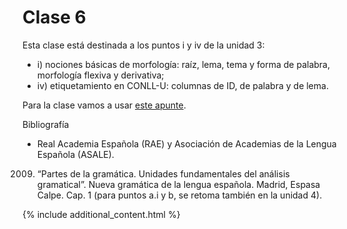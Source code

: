 # Clase 6

Esta clase está destinada a los puntos i y iv de la unidad 3: 

- i) nociones básicas de morfología: raíz, lema, tema y forma de palabra, morfología flexiva y derivativa;
- iv) etiquetamiento en CONLL-U: columnas de ID, de palabra y de lema.

Para la clase vamos a usar [este apunte](./clase06.pdf).

Bibliografía
- Real Academia Española (RAE) y Asociación de Academias de la Lengua Española (ASALE).
2009. “Partes de la gramática. Unidades fundamentales del análisis gramatical”. Nueva
gramática de la lengua española. Madrid, Espasa Calpe. Cap. 1 (para puntos a.i y b, se retoma también en la unidad 4).

{% include additional_content.html %}
